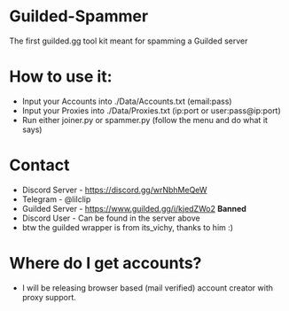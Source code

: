 # Guilded-Spammer
The first guilded.gg tool kit meant for spamming a Guilded server

# How to use it:
* Input your Accounts into ./Data/Accounts.txt (email:pass)
* Input your Proxies into ./Data/Proxies.txt (ip:port or user:pass@ip:port)
* Run either joiner.py or spammer.py (follow the menu and do what it says)

# Contact 
* Discord Server - https://discord.gg/wrNbhMeQeW
* Telegram - @lilclip
* Guilded Server - https://www.guilded.gg/i/kjedZWo2 **Banned**
* Discord User -  Can be found in the server above
* btw the guilded wrapper is from its_vichy, thanks to him :)

# Where do I get accounts?
* I will be releasing browser based (mail verified) account creator with proxy support.
